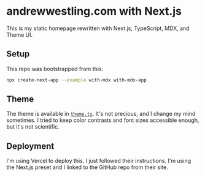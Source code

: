 # andrewwestling.com with Next.js

This is my static homepage rewritten with Next.js, TypeScript, MDX, and Theme UI.

## Setup

This repo was bootstrapped from this:

```bash
npx create-next-app --example with-mdx with-mdx-app
```

## Theme

The theme is available in [`theme.ts`](theme.ts). It's not precious, and I change my mind sometimes. I tried to keep color contrasts and font sizes accessible enough, but it's not scientific.

## Deployment

I'm using Vercel to deploy this. I just followed their instructions. I'm using the Next.js preset and I linked to the GitHub repo from their site.

